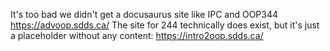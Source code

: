 It's too bad we didn't get a docusaurus site like IPC and OOP344
https://advoop.sdds.ca/
The site for 244 technically does exist, but it's just a placeholder without any content: https://intro2oop.sdds.ca/
